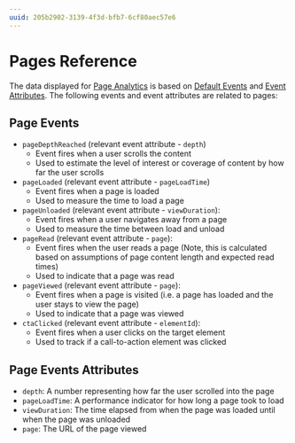 ```yaml
---
uuid: 205b2902-3139-4f3d-bfb7-6cf80aec57e6
---
```

# Pages Reference

The data displayed for [Page Analytics](./pages.md) is based on [Default Events](../../workspace-data/definitions/definitions-for-events.md#default-events) and [Event Attributes](../../workspace-data/definitions/definitions-for-event-attributes.md). The following events and event attributes are related to pages:

## Page Events

* `pageDepthReached` (relevant event attribute - `depth`)
  * Event fires when a user scrolls the content
  * Used to estimate the level of interest or coverage of content by how far the user scrolls
* `pageLoaded` (relevant event attribute - `pageLoadTime`)
  * Event fires when a page is loaded
  * Used to measure the time to load a page
* `pageUnloaded` (relevant event attribute - `viewDuration`):
  * Event fires when a user navigates away from a page
  * Used to measure the time between load and unload
* `pageRead` (relevant event attribute - `page`): 
  * Event fires when the user reads a page (Note, this is calculated based on assumptions of page content length and expected read times)
  * Used to indicate that a page was read
* `pageViewed` (relevant event attribute - `page`): 
  * Event fires when a page is visited (i.e. a page has loaded and the user stays to view the page)
  * Used to indicate that a page was viewed
* `ctaClicked` (relevant event attribute - `elementId`): 
  * Event fires when a user clicks on the target element
  * Used to track if a call-to-action element was clicked

## Page Events Attributes
* `depth`: A number representing how far the user scrolled into the page
* `pageLoadTime`: A performance indicator for how long a page took to load
* `viewDuration`: The time elapsed from when the page was loaded until when the page was unloaded
* `page`: The URL of the page viewed
